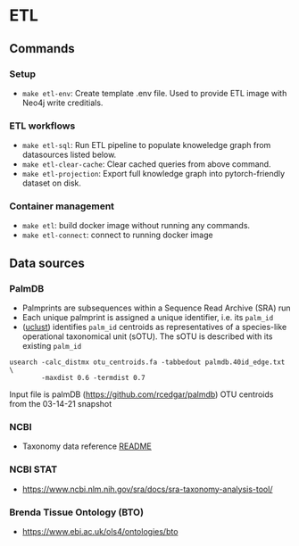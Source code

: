 # ETL

## Commands

### Setup

- `make etl-env`: Create template .env file. Used to provide ETL image with Neo4j write creditials.

### ETL workflows

- `make etl-sql`: Run ETL pipeline to populate knoweledge graph from datasources listed below.
- `make etl-clear-cache`: Clear cached queries from above command.
- `make etl-projection`: Export full knowledge graph into pytorch-friendly dataset on disk.

### Container management

- `make etl`: build docker image without running any commands.
- `make etl-connect`: connect to running docker image

## Data sources

### PalmDB

- Palmprints are subsequences within a Sequence Read Archive (SRA) run
- Each unique palmprint is assigned a unique identifier, i.e. its `palm_id`
- ([uclust](https://drive5.com/usearch/manual/uclust_algo.html)) identifies `palm_id` centroids as representatives of a species-like operational taxonomical unit (sOTU). The sOTU is described with its existing `palm_id`

```
usearch -calc_distmx otu_centroids.fa -tabbedout palmdb.40id_edge.txt \
        -maxdist 0.6 -termdist 0.7
```

Input file is palmDB (https://github.com/rcedgar/palmdb)
OTU centroids from the 03-14-21 snapshot

### NCBI

- Taxonomy data reference [README](https://ftp.ncbi.nlm.nih.gov/pub/taxonomy/new_taxdump/taxdump_readme.txt)

### NCBI STAT

- https://www.ncbi.nlm.nih.gov/sra/docs/sra-taxonomy-analysis-tool/

### Brenda Tissue Ontology (BTO)

- https://www.ebi.ac.uk/ols4/ontologies/bto

